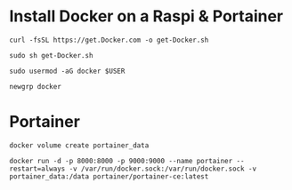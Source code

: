 # Install Docker on a Raspi & Portainer

```curl -fsSL https://get.Docker.com -o get-Docker.sh```

```sudo sh get-Docker.sh```

```sudo usermod -aG docker $USER```

```newgrp docker```

# Portainer

```docker volume create portainer_data```

```docker run -d -p 8000:8000 -p 9000:9000 --name portainer --restart=always -v /var/run/docker.sock:/var/run/docker.sock -v portainer_data:/data portainer/portainer-ce:latest```